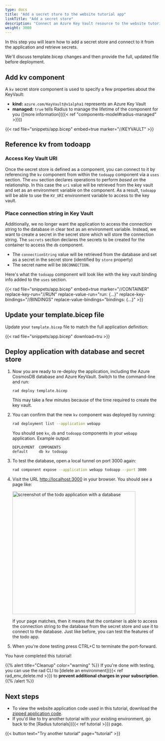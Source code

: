 ```yaml
---
type: docs
title: "Add a secret store to the website tutorial app"
linkTitle: "Add a secret store"
description: "Connect an Azure Key Vault resource to the website tutorial application"
weight: 3000
---
```


In this step you will learn how to add a secret store and connect to it from the application and retrieve secrets.

We'll discuss template.bicep changes and then provide the full, updated file before deployment. 

## Add kv component

A `kv` secret store component is used to specify a few properties about the KeyVault: 

- **kind:** `azure.com/KeyVault@v1alpha1` represents an Azure Key Vault
- **managed:** `true` tells Radius to manage the lifetime of the component for you ([more information]({{< ref "components-model#radius-managed" >}}))

{{< rad file="snippets/app.bicep" embed=true marker="//KEYVAULT" >}}

## Reference kv from todoapp

### Access Key Vault URI

Once the secret store is defined as a component, you can connect to it by referencing the `kv` component from within the `todoapp` component via a `uses` section. The `env` section declares operations to perform *based on* the relationship. In this case the `uri` value will be retrieved from the key vault and set as an environment variable on the component. As a result, `todoapp` will be able to use the `KV_URI` environment variable to access to the key vault.

### Place connection string in Key Vault

Additionally, we no longer want the application to access the connection string to the database in clear text as an environment variable. Instead, we want to create a secret in the secret store which will store the connection string. The `secrets` section declares the secrets to be created for the container to access the `db` component. 
- The `connectionString` value will be retrieved from the database and set as a secret in the secret store (identified by `store` property)  
- The secret name will be `DBCONNECTION`.

Here's what the `todoapp` component will look like with the key vault binding info added to the `uses` section. 

{{< rad file="snippets/app.bicep" embed=true marker="//CONTAINER" replace-key-run="//RUN" replace-value-run="run: {...}" replace-key-bindings="//BINDINGS" replace-value-bindings="bindings: {...}" >}}

## Update your template.bicep file 

Update your `template.bicep` file to match the full application definition:

{{< rad file="snippets/app.bicep" download=tru >}}

## Deploy application with database and secret store

1. Now you are ready to re-deploy the application, including the Azure CosmosDB database and Azure KeyVault. Switch to the command-line and run: 

   ```sh
   rad deploy template.bicep
   ```

   This may take a few minutes because of the time required to create the key vault.

1. You can confirm that the new `kv` component was deployed by running:

   ```sh
   rad deployment list --application webapp
   ```

   You should see `kv`, `db` and `todoapp` components in your `webapp` application. Example output: 

   ```
   DEPLOYMENT  COMPONENTS
   default     db kv todoapp 
   ```

1. To test the database, open a local tunnel on port 3000 again:

   ```sh
   rad component expose --application webapp todoapp --port 3000
   ```

1. Visit the URL [http://localhost:3000](http://localhost:3000) in your browser. You should see a page like:

   <img src="todoapp-withdb.png" width="400" alt="screenshot of the todo application with a database">

   If your page matches, then it means that the container is able to access the connection string to the database from the secret store and use it to connect to the database. Just like before, you can test the features of the todo app. 

1. When you're done testing press CTRL+C to terminate the port-forward. 

You have completed this tutorial!

{{% alert title="Cleanup" color="warning" %}}
If you're done with testing, you can use the rad CLI to [delete an environment]({{< ref rad_env_delete.md >}}) to **prevent additional charges in your subscription**.
{{% /alert %}}

## Next steps

- To view the website application code used in this tutorial, download the [zipped application code](/tutorial/webapp.zip).
- If you'd like to try another tutorial with your existing environment, go back to the [Radius tutorials]({{< ref tutorial >}}) page.

{{< button text="Try another tutorial" page="tutorial" >}}
